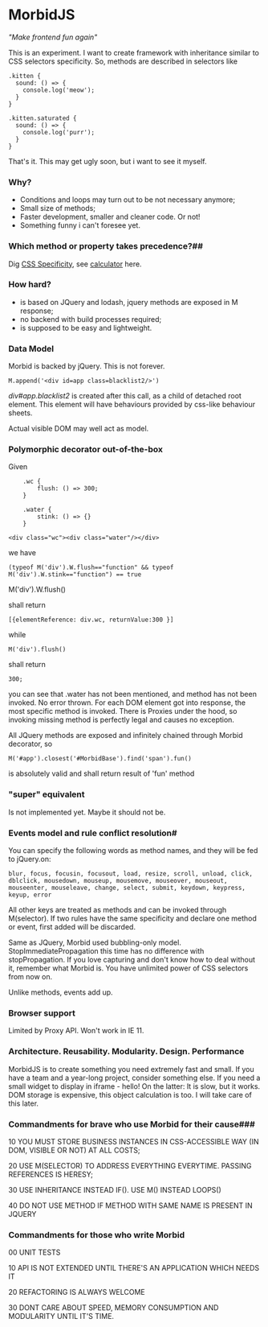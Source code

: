# MorbidJS
*"Make frontend fun again"*

This is an experiment. I want to create framework with inheritance similar to CSS selectors specificity. So, methods are described in selectors like 

    .kitten {
      sound: () => {
        console.log('meow');
      }
    }

    .kitten.saturated {
      sound: () => {
        console.log('purr');
      }
    }

That's it. This may get ugly soon, but i want to see it myself.

### Why? #
- Conditions and loops may turn out to be not necessary anymore;
- Small size of methods;
- Faster development, smaller and cleaner code. Or not!
- Something funny i can't foresee yet.

### Which method or property takes precedence?##
Dig [CSS Specificity](https://developer.mozilla.org/en/docs/Web/CSS/Specificity), see [calculator](https://specificity.keegan.st/) here.

### How hard? #
- is based on JQuery and lodash, jquery methods are exposed in M response;
- no backend with build processes required;
- is supposed to be easy and lightweight.

### Data Model #
Morbid is backed by jQuery. This is not forever.

    M.append('<div id=app class=blacklist2/>')

*div#app.blacklist2* is created after this call, as a child of detached root element. This element will have behaviours provided by css-like behaviour sheets.

Actual visible DOM may well act as model.

### Polymorphic decorator out-of-the-box #
Given

        .wc {
            flush: () => 300;
        }
        
        .water {
            stink: () => {}
        }

    <div class="wc"><div class="water"/></div>

we have 

    (typeof M('div').W.flush=="function" && typeof M('div').W.stink=="function") == true

 M('div').W.flush()

shall return

    [{elementReference: div.wc, returnValue:300 }]

while 

    M('div').flush()

shall return 
        
    300;

you can see that .water has not been mentioned, and method has not been invoked. No error thrown. 
For each DOM element got into response, the most specific method is invoked.
There is Proxies under the hood, so invoking missing method is perfectly legal and causes no exception.

All JQuery methods are exposed and infinitely chained through Morbid decorator, so 
    
    M('#app').closest('#MorbidBase').find('span').fun()

is absolutely valid and shall return result of 'fun' method
 
### "super" equivalent #
Is not implemented yet. Maybe it should not be.

### Events model and  rule conflict resolution#
You can specify the following words as method names, and they will be fed to jQuery.on:

    blur, focus, focusin, focusout, load, resize, scroll, unload, click, dblclick, mousedown, mouseup, mousemove, mouseover, mouseout, mouseenter, mouseleave, change, select, submit, keydown, keypress, keyup, error

All other keys are treated as methods and can be invoked through M(selector).
If two rules have the same specificity and declare one method or event, first added will be discarded.

Same as JQuery, Morbid used bubbling-only model. StopImmediatePropagation this time has no difference with stopPropagation.
If you love capturing and don't know how to deal without it, remember what Morbid is. You have unlimited power of CSS selectors from now on. 

Unlike methods, events add up.

### Browser support #
Limited by Proxy API. Won't work in IE 11.


### Architecture. Reusability. Modularity. Design. Performance ###
MorbidJS is to create something you need extremely fast and small. If you have a team and a year-long project, consider something else. If you need a small widget to display in iframe - hello!
On the latter: It is slow, but it works. DOM storage is expensive, this object calculation is too. I will take care of this later.

### Commandments for brave who use Morbid for their cause###
10 YOU MUST STORE BUSINESS INSTANCES IN CSS-ACCESSIBLE WAY (IN DOM, VISIBLE OR NOT) AT ALL COSTS;

20 USE M(SELECTOR) TO ADDRESS EVERYTHING EVERYTIME. PASSING REFERENCES IS HERESY;

30 USE INHERITANCE INSTEAD IF(). USE M() INSTEAD LOOPS() 

40 DO NOT USE METHOD IF METHOD WITH SAME NAME IS PRESENT IN JQUERY


### Commandments for those who write Morbid ###
00 UNIT TESTS

10 API IS NOT EXTENDED UNTIL THERE'S AN APPLICATION WHICH NEEDS IT

20 REFACTORING IS ALWAYS WELCOME

30 DONT CARE ABOUT SPEED, MEMORY CONSUMPTION AND MODULARITY UNTIL IT'S TIME.